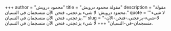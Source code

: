 +++
author = "محمود درويش"
title = "مقولة محمود درويش"
description = "مقولة محمود درويش: لا شيء يزعجني، فنحن الآن منسجمان في النسيان."
quote = '''لا شيء يزعجني، فنحن الآن منسجمان في النسيان.'''
slug = "لا-شيء-يزعجني،-فنحن-الآن-منسجمان-في-النسيان"
+++
لا شيء يزعجني، فنحن الآن منسجمان في النسيان.
